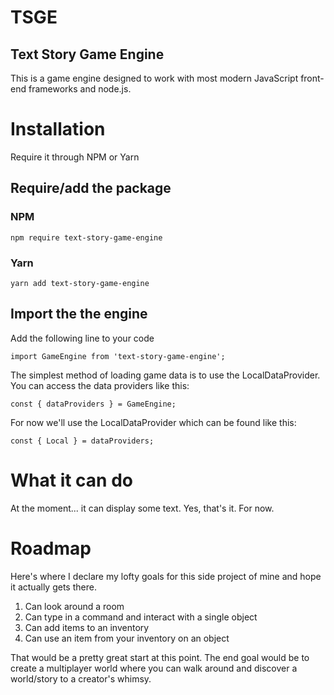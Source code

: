 # TSGE
## Text Story Game Engine

This is a game engine designed to work with most modern JavaScript front-end frameworks
and node.js.

# Installation
Require it through NPM or Yarn

## Require/add the package
### NPM

    npm require text-story-game-engine

### Yarn

    yarn add text-story-game-engine

## Import the the engine
Add the following line to your code

    import GameEngine from 'text-story-game-engine';

The simplest method of loading game data is to use the LocalDataProvider. You can
access the data providers like this:

    const { dataProviders } = GameEngine;

For now we'll use the LocalDataProvider which can be found like this:

    const { Local } = dataProviders;

# What it can do
At the moment... it can display some text. Yes, that's it. For now.

# Roadmap
Here's where I declare my lofty goals for this side project of mine and hope
it actually gets there.

1. Can look around a room
1. Can type in a command and interact with a single object
1. Can add items to an inventory
1. Can use an item from your inventory on an object

That would be a pretty great start at this point. The end goal would be
to create a multiplayer world where you can walk around and discover a world/story
to a creator's whimsy.
